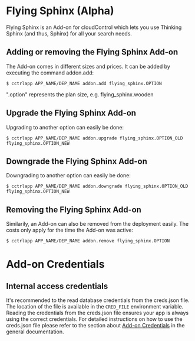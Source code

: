 # Flying Sphinx (Alpha)

Flying Sphinx is an Add-on for cloudControl which lets you use Thinking Sphinx (and thus, Sphinx) for all your search needs.

## Adding or removing the Flying Sphinx Add-on

The Add-on comes in different sizes and prices. It can be added by executing the command addon.add:

~~~
$ cctrlapp APP_NAME/DEP_NAME addon.add flying_sphinx.OPTION
~~~
".option" represents the plan size, e.g. flying_sphinx.wooden

## Upgrade the Flying Sphinx Add-on

Upgrading to another option can easily be done:

~~~
$ cctrlapp APP_NAME/DEP_NAME addon.upgrade flying_sphinx.OPTION_OLD flying_sphinx.OPTION_NEW
~~~
## Downgrade the Flying Sphinx Add-on

Downgrading to another option can easily be done:

~~~
$ cctrlapp APP_NAME/DEP_NAME addon.downgrade flying_sphinx.OPTION_OLD flying_sphinx.OPTION_NEW
~~~

## Removing the Flying Sphinx Add-on

Similarily, an Add-on can also be removed from the deployment easily. The costs only apply for the time the Add-on was active:

~~~
$ cctrlapp APP_NAME/DEP_NAME addon.remove flying_sphinx.OPTION
~~~

# Add-on Credentials

## Internal access credentials

It's recommended to the read database credentials from the creds.json file. The location of the file is available in the `CRED_FILE` environment variable. Reading the credentials from the creds.json file ensures your app is always using the correct credentials. For detailed instructions on how to use the creds.json file please refer to the section about [Add-on Credentials](https://www.cloudcontrol.com/dev-center/platform-documentation#add-ons) in the general documentation.

